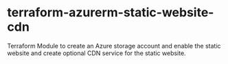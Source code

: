 # terraform-azurerm-static-website-cdn
Terraform Module to create an Azure storage account and enable the static website and create optional CDN service for the static website.
